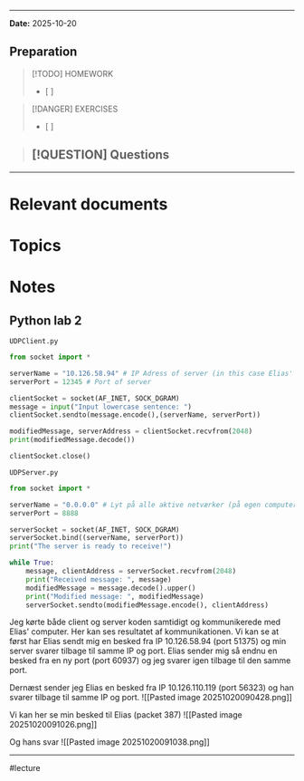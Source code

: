 
---
**Date:** 2025-10-20

## Preparation

>[!TODO] HOMEWORK
>- [ ] 

> [!DANGER] EXERCISES
> - [ ] 

> [!QUESTION] Questions
> - 

---
# Relevant documents


# Topics


# Notes
## Python lab 2

`UDPClient.py`
```python
from socket import *

serverName = "10.126.58.94" # IP Adress of server (in this case Elias' computer)
serverPort = 12345 # Port of server

clientSocket = socket(AF_INET, SOCK_DGRAM)
message = input("Input lowercase sentence: ")
clientSocket.sendto(message.encode(),(serverName, serverPort))

modifiedMessage, serverAddress = clientSocket.recvfrom(2048)
print(modifiedMessage.decode())

clientSocket.close()
```

`UDPServer.py`
```python
from socket import *

serverName = "0.0.0.0" # Lyt på alle aktive netværker (på egen computer altså)
serverPort = 8888

serverSocket = socket(AF_INET, SOCK_DGRAM)
serverSocket.bind((serverName, serverPort))
print("The server is ready to receive!")

while True:
	message, clientAddress = serverSocket.recvfrom(2048)
	print("Received message: ", message)
	modifiedMessage = message.decode().upper()
	print("Modified message: ", modifiedMessage)
	serverSocket.sendto(modifiedMessage.encode(), clientAddress)
```

Jeg kørte både client og server koden samtidigt og kommunikerede med Elias' computer. Her kan ses resultatet af kommunikationen.
Vi kan se at først har Elias sendt mig en besked fra IP 10.126.58.94 (port 51375) og min server svarer tilbage til samme IP og port.
Elias sender mig så endnu en besked fra en ny port (port 60937) og jeg svarer igen tilbage til den samme port.

Dernæst sender jeg Elias en besked fra IP 10.126.110.119 (port 56323) og han svarer tilbage til samme IP og port.
![[Pasted image 20251020090428.png]]

Vi kan her se min besked til Elias (packet 387)
![[Pasted image 20251020091026.png]]

Og hans svar
![[Pasted image 20251020091038.png]]


---
#lecture 